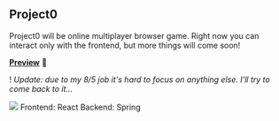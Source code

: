 ## Project0
Project0 will be online multiplayer browser game. Right now you can interact only with the frontend, but more things will come soon!

**[Preview](https://solar-system-talmkg.vercel.app/)** 🌌

! *Update: due to my 8/5 job it's hard to focus on anything else. I'll try to come back to it...*

<img src="https://i.imgur.com/9u1oKvy.png"/>
Frontend: React
Backend: Spring
